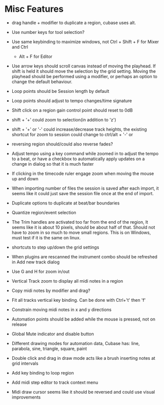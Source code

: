 # Misc Features

- drag handle + modifier to duplicate a region, cubase uses alt.

- Use number keys for tool selection?

- Use same keybinding to maximize windows, not Ctrl + Shift + F for Mixer and Ctrl
  + Alt + F for Editor

- Use arrow keys should scroll canvas instead of moving the playhead. If shift
  is held it should move the selection by the grid setting. Moving the playhead
  should be performed using a modifier, or perhaps an option to change the
  default behaviour.

- Loop points should be Session length by default

- Loop points should adjust to tempo changes/time signature

- Shift click on a region gain control point should reset to 0dB

- shift + '+' could zoom to selection(in addition to 'z')

- shift + '+' or '-' could increase/decrease track heights, the existing
  shortcut for zoom to session could change to ctrl/alt + '-' or

- reversing region should/could also reverse fades?

- Adjust tempo using a key command while zoomed in to adjust the tempo to a
  beat, or have a checkbox to automatically apply updates on a change in dialog
  so that it is much faster

- If clicking in the timecode ruler engage zoom when moving the mouse up and
  down

- When importing number of files the session is saved after each import, it
	seems like it could just save the session file once at the end of import.

- Duplicate options to duplicate at beat/bar boundaries

- Quantize region/event selection

- The Trim handles are activated too far from the end of the region, It seems
	like it is about 10 pixels, should be about half of that. Should not have to
	zoom in so much to move small regions. This is on Windows, must test if it is
	the same on linux.

- shortcuts to step up/down the grid settings

- When plugins are rescanned the instrument combo should be refreshed in Add
	new track dialog

- Use G and H for zoom in/out

- Vertical Track zoom to display all midi notes in a region

- Copy midi notes by modifier and drag?

- Fit all tracks vertical key binding. Can be done with Ctrl+'t' then 'f'  

- Constrain moving midi notes in x and y directions

- Automation points should be added while the mouse is pressed, not on release

- Global Mute indicator and disable button

- Different drawing modes for automation data, Cubase has: line, parabola,
	sine, triangle, square, paint

- Double click and drag in draw mode acts like a brush inserting notes at grid
	intervals

- Add key binding to loop region

- Add midi step editor to track context menu

- Midi draw cursor seems like it should be reversed and could use visual
	improvements

